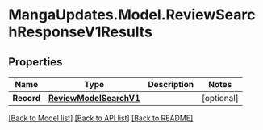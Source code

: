 # MangaUpdates.Model.ReviewSearchResponseV1Results

## Properties

Name | Type | Description | Notes
------------ | ------------- | ------------- | -------------
**Record** | [**ReviewModelSearchV1**](ReviewModelSearchV1.md) |  | [optional] 

[[Back to Model list]](../README.md#documentation-for-models) [[Back to API list]](../README.md#documentation-for-api-endpoints) [[Back to README]](../README.md)

